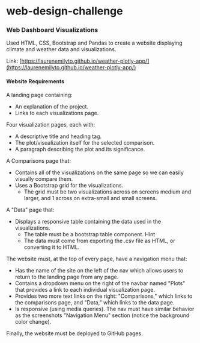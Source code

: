 # web-design-challenge

### Web Dashboard Visualizations
Used HTML, CSS, Bootstrap and Pandas to create a website displaying climate and weather data and visualizations. 

Link: [https://laurenemilyto.github.io/weather-plotly-app/](https://laurenemilyto.github.io/weather-plotly-app/)

#### Website Requirements

A landing page containing:

- An explanation of the project.
- Links to each visualizations page. 


Four visualization pages, each with:

- A descriptive title and heading tag.
- The plot/visualization itself for the selected comparison.
- A paragraph describing the plot and its significance.


A Comparisons page that:

- Contains all of the visualizations on the same page so we can easily visually compare them.
- Uses a Bootstrap grid for the visualizations.
	- The grid must be two visualizations across on screens medium and larger, and 1 across on extra-small and small screens.


A "Data" page that:

- Displays a responsive table containing the data used in the visualizations.
	- The table must be a bootstrap table component. Hint
	- The data must come from exporting the .csv file as HTML, or converting it to HTML. 

The website must, at the top of every page, have a navigation menu that:

- Has the name of the site on the left of the nav which allows users to return to the landing page from any page.
- Contains a dropdown menu on the right of the navbar named "Plots" that provides a link to each individual visualization page.
- Provides two more text links on the right: "Comparisons," which links to the comparisons page, and "Data," which links to the data page.
- Is responsive (using media queries). The nav must have similar behavior as the screenshots "Navigation Menu" section (notice the background color change).

Finally, the website must be deployed to GitHub pages.
